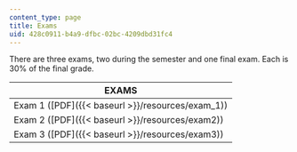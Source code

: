 ```yaml
---
content_type: page
title: Exams
uid: 428c0911-b4a9-dfbc-02bc-4209dbd31fc4
---
```


There are three exams, two during the semester and one final exam. Each is 30% of the final grade.

| EXAMS |
| --- |
| Exam 1 ([PDF]({{< baseurl >}}/resources/exam_1)) |
| Exam 2 ([PDF]({{< baseurl >}}/resources/exam2)) |
| Exam 3 ([PDF]({{< baseurl >}}/resources/exam3))